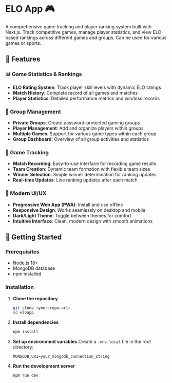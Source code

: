 # ELO App 🎮

A comprehensive game tracking and player ranking system built with Next.js. Track competitive games, manage player statistics, and view ELO-based rankings across different games and groups. Can be used for various games or sports.

## 🌟 Features

### 📊 Game Statistics & Rankings
- **ELO Rating System**: Track player skill levels with dynamic ELO ratings
- **Match History**: Complete record of all games and matches
- **Player Statistics**: Detailed performance metrics and win/loss records

### 👥 Group Management
- **Private Groups**: Create password-protected gaming groups
- **Player Management**: Add and organize players within groups
- **Multiple Games**: Support for various game types within each group
- **Group Dashboard**: Overview of all group activities and statistics

### 🎯 Game Tracking
- **Match Recording**: Easy-to-use interface for recording game results
- **Team Creation**: Dynamic team formation with flexible team sizes
- **Winner Selection**: Simple winner determination for ranking updates
- **Real-time Updates**: Live ranking updates after each match

### 📱 Modern UI/UX
- **Progressive Web App (PWA)**: Install and use offline
- **Responsive Design**: Works seamlessly on desktop and mobile
- **Dark/Light Theme**: Toggle between themes for comfort
- **Intuitive Interface**: Clean, modern design with smooth animations

## 🚀 Getting Started

### Prerequisites
- Node.js 18+ 
- MongoDB database
- npm installed

### Installation

1. **Clone the repository**
   ```bash
   git clone <your-repo-url>
   cd eloapp
   ```

2. **Install dependencies**
   ```bash
   npm install
   ```

3. **Set up environment variables**
   Create a `.env.local` file in the root directory:
   ```env
   MONGODB_URI=your_mongodb_connection_string
   ```

4. **Run the development server**
   ```bash
   npm run dev
   ```

